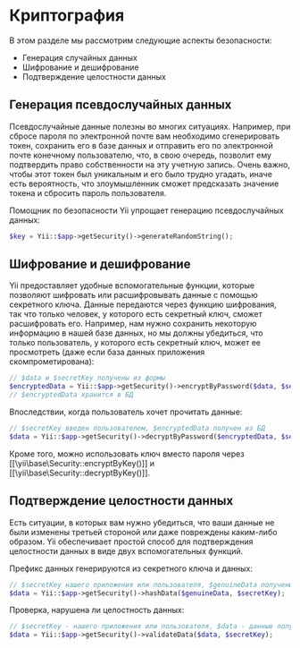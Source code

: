 Криптография
============

В этом разделе мы рассмотрим следующие аспекты безопасности:

- Генерация случайных данных
- Шифрование и дешифрование
- Подтверждение целостности данных

Генерация псевдослучайных данных
----------------------------

Псевдослучайные данные полезны во многих ситуациях. Например, при сбросе пароля по электронной почте вам необходимо сгенерировать токен, сохранить его в базе данных и отправить его по электронной почте конечному пользователю, что, в свою очередь, позволит ему подтвердить право собственности на эту учетную запись. Очень важно, чтобы этот токен был уникальным и его было трудно угадать, иначе есть вероятность, что злоумышленник сможет предсказать значение токена и сбросить пароль пользователя.

Помощник по безопасности Yii упрощает генерацию псевдослучайных данных:

```php
$key = Yii::$app->getSecurity()->generateRandomString();
```

Шифрование и дешифрование
-------------------------

Yii предоставляет удобные вспомогательные функции, которые позволяют шифровать или расшифровывать данные с помощью секретного ключа. Данные передаются через функцию шифрования, так что только человек, у которого есть секретный ключ, сможет расшифровать его.
Например, нам нужно сохранить некоторую информацию в нашей базе данных, но мы должны убедиться, что только пользователь, у которого есть секретный ключ, может ее просмотреть (даже если база данных приложения скомпрометирована):

```php
// $data и $secretKey получены из формы
$encryptedData = Yii::$app->getSecurity()->encryptByPassword($data, $secretKey);
// $encryptedData хранится в БД
```

Впоследствии, когда пользователь хочет прочитать данные:

```php
// $secretKey введен пользователем, $encryptedData получен из БД
$data = Yii::$app->getSecurity()->decryptByPassword($encryptedData, $secretKey);
```

Кроме того, можно использовать ключ вместо пароля через [[\yii\base\Security::encryptByKey()]] и [[\yii\base\Security::decryptByKey()]].

Подтверждение целостности данных
-------------------------

Есть ситуации, в которых вам нужно убедиться, что ваши данные не были изменены третьей стороной или даже повреждены каким-либо образом. Yii обеспечивает простой способ для подтверждения целостности данных в виде двух вспомогательных функций.

Префикс данных генерируются из секретного ключа и данных:

```php
// $secretKey нашего приложения или пользователя, $genuineData полученые из надежного источника
$data = Yii::$app->getSecurity()->hashData($genuineData, $secretKey);
```

Проверка, нарушена ли целостность данных:

```php
// $secretKey - нашего приложения или пользователя, $data - данные полученные из ненадежного источника
$data = Yii::$app->getSecurity()->validateData($data, $secretKey);
```
